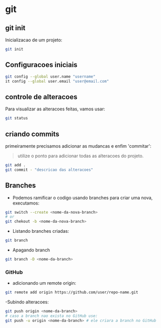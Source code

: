 # git

## git init
Inicializacao de um projeto:
```bash
git init
```

## Configuracoes iniciais
```bash
git config --global user.name "username"
it config --global user.email "user@email.com"
```

## controle de alteracoes
Para visualizar as alteracoes feitas, vamos usar:
```bash
git status
```

## criando commits
primeiramente precisamos adicionar as mudancas e enfim 'commitar': 
> utilize o ponto para adicionar todas as alteracoes do projeto.
```bash
git add .
git commit - "descricao das alteracoes" 
```

## Branches

- Podemos ramificar o codigo usando branches para criar uma nova, executamos:
```bash
git switch --create <nome-da-nova-branch>
# or
git chekout -b <nome-da-nova-branch>
```

- Listando branches criadas: 
```bash
git branch
```

- Apagando branch
```bash
git branch -D <nome-da-branch>
```

### GitHub
- adicionando um remote origin:
```bash
git remote add origin https://github.com/user/repo-name.git
```
-Subindo alteracoes: 
```bash
git push origin <nome-da-branch>
# caso a branch nao exista no GitHub use: 
git push -u origin <nome-da-branch> # ele criara a branch no GitHub
```